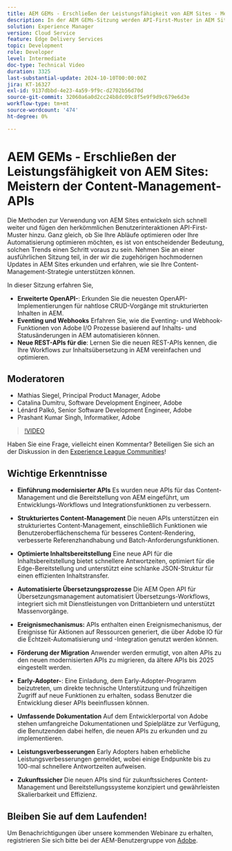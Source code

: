```yaml
---
title: AEM GEMs - Erschließen der Leistungsfähigkeit von AEM Sites - Meistern der Content-Management-APIs
description: In der AEM GEMs-Sitzung werden API-First-Muster in AEM Sites untersucht. Dabei werden erweiterte OpenAPI-Standards, Eventing- und Webhooks sowie neue REST-APIs für die Übersetzungsautomatisierung behandelt, wobei auch Adobe-Experten Einblicke gewinnen.
solution: Experience Manager
version: Cloud Service
feature: Edge Delivery Services
topic: Development
role: Developer
level: Intermediate
doc-type: Technical Video
duration: 3325
last-substantial-update: 2024-10-10T00:00:00Z
jira: KT-16327
exl-id: 9137dbbd-4e23-4a59-9f9c-d2702b56d70d
source-git-commit: 32060a6a0d2cc24b8dc09c8f5e9f9d9c679e6d3e
workflow-type: tm+mt
source-wordcount: '474'
ht-degree: 0%

---
```


# AEM GEMs - Erschließen der Leistungsfähigkeit von AEM Sites: Meistern der Content-Management-APIs

Die Methoden zur Verwendung von AEM Sites entwickeln sich schnell weiter und fügen den herkömmlichen Benutzerinteraktionen API-First-Muster hinzu. Ganz gleich, ob Sie Ihre Abläufe optimieren oder Ihre Automatisierung optimieren möchten, es ist von entscheidender Bedeutung, solchen Trends einen Schritt voraus zu sein. Nehmen Sie an einer ausführlichen Sitzung teil, in der wir die zugehörigen hochmodernen Updates in AEM Sites erkunden und erfahren, wie sie Ihre Content-Management-Strategie unterstützen können.

In dieser Sitzung erfahren Sie,

* **Erweiterte OpenAPI-**: Erkunden Sie die neuesten OpenAPI-Implementierungen für nahtlose CRUD-Vorgänge mit strukturierten Inhalten in AEM.
* **Eventing und Webhooks** Erfahren Sie, wie die Eventing- und Webhook-Funktionen von Adobe I/O Prozesse basierend auf Inhalts- und Statusänderungen in AEM automatisieren können.
* **Neue REST-APIs für die**: Lernen Sie die neuen REST-APIs kennen, die Ihre Workflows zur Inhaltsübersetzung in AEM vereinfachen und optimieren.

## Moderatoren

* Mathias Siegel, Principal Product Manager, Adobe
* Catalina Dumitru, Software Development Engineer, Adobe
* Lénárd Palkó, Senior Software Development Engineer, Adobe
* Prashant Kumar Singh, Informatiker, Adobe

>[!VIDEO](https://video.tv.adobe.com/v/3435036/?learn=on)

Haben Sie eine Frage, vielleicht einen Kommentar?  Beteiligen Sie sich an der Diskussion in den [Experience League Communities](https://adobe.ly/4e34grR)!

## Wichtige Erkenntnisse

* **Einführung modernisierter APIs** Es wurden neue APIs für das Content-Management und die Bereitstellung von AEM eingeführt, um Entwicklungs-Workflows und Integrationsfunktionen zu verbessern.

* **Strukturiertes Content-Management** Die neuen APIs unterstützen ein strukturiertes Content-Management, einschließlich Funktionen wie Benutzeroberflächenschema für besseres Content-Rendering, verbesserte Referenzhandhabung und Batch-Anforderungsfunktionen.

* **Optimierte Inhaltsbereitstellung** Eine neue API für die Inhaltsbereitstellung bietet schnellere Antwortzeiten, optimiert für die Edge-Bereitstellung und unterstützt eine schlanke JSON-Struktur für einen effizienten Inhaltstransfer.

* **Automatisierte Übersetzungsprozesse** Die AEM Open API für Übersetzungsmanagement automatisiert Übersetzungs-Workflows, integriert sich mit Dienstleistungen von Drittanbietern und unterstützt Massenvorgänge.

* **Ereignismechanismus:** APIs enthalten einen Ereignismechanismus, der Ereignisse für Aktionen auf Ressourcen generiert, die über Adobe IO für die Echtzeit-Automatisierung und -Integration genutzt werden können.

* **Förderung der Migration** Anwender werden ermutigt, von alten APIs zu den neuen modernisierten APIs zu migrieren, da ältere APIs bis 2025 eingestellt werden.

* **Early-Adopter-**: Eine Einladung, dem Early-Adopter-Programm beizutreten, um direkte technische Unterstützung und frühzeitigen Zugriff auf neue Funktionen zu erhalten, sodass Benutzer die Entwicklung dieser APIs beeinflussen können.

* **Umfassende Dokumentation** Auf dem Entwicklerportal von Adobe stehen umfangreiche Dokumentationen und Spielplätze zur Verfügung, die Benutzenden dabei helfen, die neuen APIs zu erkunden und zu implementieren.

* **Leistungsverbesserungen** Early Adopters haben erhebliche Leistungsverbesserungen gemeldet, wobei einige Endpunkte bis zu 100-mal schnellere Antwortzeiten aufweisen.

* **Zukunftssicher** Die neuen APIs sind für zukunftssicheres Content-Management und Bereitstellungssysteme konzipiert und gewährleisten Skalierbarkeit und Effizienz.

## Bleiben Sie auf dem Laufenden!

Um Benachrichtigungen über unsere kommenden Webinare zu erhalten, registrieren Sie sich bitte bei der AEM-Benutzergruppe von [Adobe](https://aem-augs.adobe.com/).
